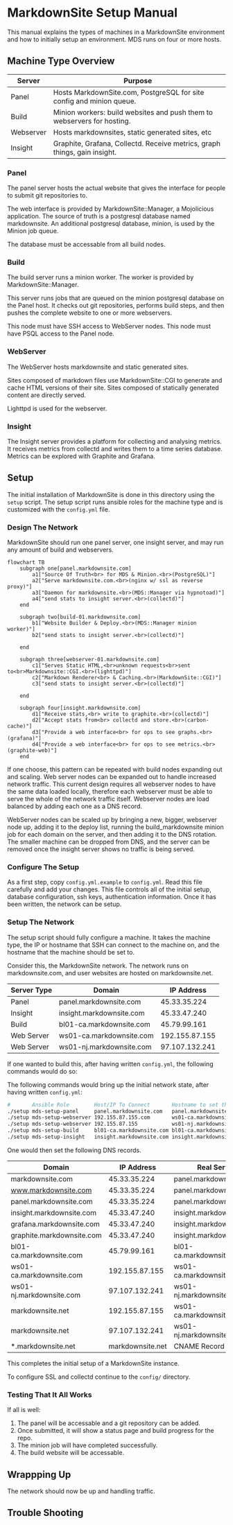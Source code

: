# MarkdownSite Setup Manual

This manual explains the types of machines in a MarkdownSite environment and how to initially setup an environment.  MDS runs on four or more hosts.

## Machine Type Overview

| Server    | Purpose                                                                   |
| --------- | ------------------------------------------------------------------------- |
| Panel     | Hosts MarkdownSite.com, PostgreSQL for site config and minion queue.      |
| Build     | Minion workers: build websites and push them to webservers for hosting.   |
| Webserver | Hosts markdownsites, static generated sites, etc                          |
| Insight   | Graphite, Grafana, Collectd. Receive metrics, graph things, gain insight. |

### Panel

The panel server hosts the actual website that gives the interface for people to submit git repositories to.

The web interface is provided by MarkdownSite::Manager, a Mojolicious application.  The source of truth is a postgresql database named markdownsite.  An additional postgresql database, minion, is used by the Minion job queue.

The database must be accessable from all build nodes.

### Build

The build server runs a minion worker.  The worker is provided by MarkdownSite::Manager.

This server runs jobs that are queued on the minion postgresql database on the Panel host.  It checks out git repositories, performs build steps, and then pushes the complete website to one or more webservers.

This node must have SSH access to WebServer nodes.  This node must have PSQL access to the Panel node.

### WebServer

The WebServer hosts markdownsite and static generated sites.

Sites composed of markdown files use MarkdownSite::CGI to generate and cache HTML versions of their site.  Sites composed of statically generated content are directly served.

Lighttpd is used for the webserver.

### Insight

The Insight server provides a platform for collecting and analysing metrics.  It receives metrics from collectd and writes them to a time series database.  Metrics can be explored with Graphite and Grafana.

## Setup

The initial installation of MarkdownSite is done in this directory using the `setup` script.  The setup script runs ansible roles for the machine type and is customized with the `config.yml` file.

### Design The Network

MarkdownSite should run one panel server, one insight server, and may run any amount of build and webservers.

```mermaid
flowchart TB
    subgraph one[panel.markdownsite.com]
        a1["Source Of Truth<br> for MDS & Minion.<br>(PostgreSQL)"]
        a2["Serve markdownsite.com.<br>(nginx w/ ssl as reverse proxy)"]
        a3["Daemon for markdownsite.<br>(MDS::Manager via hypnotoad)"]
        a4["send stats to insight server.<br>(collectd)"]
    end

    subgraph two[build-01.markdownsite.com]
        b1["Website Builder & Deploy.<br>(MDS::Manager minion worker)"]
        b2["send stats to insight server.<br>(collectd)"]

    end

    subgraph three[webserver-01.markdownsite.com]
        c1["Serves Static HTML,<br>unknown requests<br>sent to<br>Markdownsite::CGI.<br>(lighttpd)"]
        c2["Markdown Renderer<br> & Caching.<br>(MarkdownSite::CGI)"]
        c3["send stats to insight server.<br>(collectd)"]

    end

    subgraph four[insight.markdownsite.com]
        d1["Receive stats,<br> write to graphite.<br>(collectd)"]
        d2["Accept stats from<br> collectd and store.<br>(carbon-cache)"]
        d3["Provide a web interface<br> for ops to see graphs.<br>(grafana)"]
        d4["Provide a web interface<br> for ops to see metrics.<br>(graphite-web)"]
    end
```

If one choose, this pattern can be repeated with build nodes expanding out and scaling.  Web server nodes can be expanded out to handle increased network traffic.  This current design requires all webserver nodes to have the same data loaded locally, therefore each webserver must be able to serve the whole of the network traffic itself.  Webserver nodes are load balanced by adding each one as a DNS record.

WebServer nodes can be scaled up by bringing a new, bigger, webserver node up, adding it to the deploy list, running the build\_markdownsite minion job for each domain on the server, and then adding it to the DNS rotation.  The smaller machine can be dropped from DNS, and the server can be removed once the insight server shows no traffic is being served.

### Configure The Setup

As a first step, copy `config.yml.example` to `config.yml`.  Read this file carefully and add your changes.  This file controls all of the initial setup, database configuration, ssh keys, authentication information.  Once it has been written, the network can be setup.


### Setup The Network

The setup script should fully configure a machine.  It takes the machine type, the IP or hostname that SSH can connect to the machine on, and the hostname that the machine should be set to.

Consider this, the MarkdownSite network.  The network runs on markdownsite.com, and user websites are hosted on markdownsite.net.

| Server Type | Domain                   | IP Address     |
| ----------- | ------------------------ | -------------- |
| Panel       | panel.markdownsite.com   | 45.33.35.224   |
| Insight     | insight.markdownsite.com | 45.33.47.240   |
| Build       | bl01-ca.markdownsite.com | 45.79.99.161   |
| Web Server  | ws01-ca.markdownsite.com | 192.155.87.155 |
| Web Server  | ws01-nj.markdownsite.com | 97.107.132.241 |

If one wanted to build this, after having written `config.yml`, the following commands would do so:

The following commands would bring up the initial network state, after having written `config.yml`:

```bash
#       Ansible Role        Host/IP To Connect       Hostname to set the machine to
./setup mds-setup-panel     panel.markdownsite.com   panel.markdownsite.com
./setup mds-setup-webserver 192.155.87.155.com       ws01-ca.markdownsite.com
./setup mds-setup-webserver 192.155.87.155           ws01-nj.markdownsite.com
./setup mds-setup-build     bl01-ca.markdownsite.com bl01-ca.markdownsite.com
./setup mds-setup-insight   insight.markdownsite.com insight.markdownsite.com
```

One would then set the following DNS records.

| Domain                    | IP Address       | Real Server              |
| ------------------------- | ---------------- | ------------------------ |
| markdownsite.com          | 45.33.35.224     | panel.markdownsite.com   |
| www.markdownsite.com      | 45.33.35.224     | panel.markdownsite.com   |
| panel.markdownsite.com    | 45.33.35.224     | panel.markdownsite.com   |
| insight.markdownsite.com  | 45.33.47.240     | insight.markdownsite.com |
| grafana.markdownsite.com  | 45.33.47.240     | insight.markdownsite.com |
| graphite.markdownsite.com | 45.33.47.240     | insight.markdownsite.com |
| bl01-ca.markdownsite.com  | 45.79.99.161     | bl01-ca.markdownsite.com |
| ws01-ca.markdownsite.com  | 192.155.87.155   | ws01-ca.markdownsite.com |
| ws01-nj.markdownsite.com  | 97.107.132.241   | ws01-nj.markdownsite.com |
| markdownsite.net          | 192.155.87.155   | ws01-ca.markdownsite.com |
| markdownsite.net          | 97.107.132.241   | ws01-nj.markdownsite.com |
| \*.markdownsite.net       | markdownsite.net | CNAME Record             |

This completes the initial setup of a MarkdownSite instance.

To configure SSL and collectd continue to the `config/` directory.

### Testing That It All Works

If all is well:

1. The panel will be accessable and a git repository can be added.
2. Once submitted, it will show a status page and build progress for the repo.
3. The minion job will have completed successfully.
4. The build website will be accessable.

## Wrappping Up

The network should now be up and handling traffic.

## Trouble Shooting



